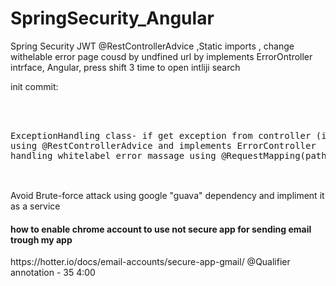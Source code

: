 # SpringSecurity_Angular
Spring Security JWT  @RestControllerAdvice ,Static imports , change withelable error page cousd by undfined url by implements ErrorOntroller intrface, Angular,
press shift 3 time to open intliji search

init commit: 
<pre>  


ExceptionHandling class- if get exception from controller (inUserRea class) ExceptionHandling cases here are customized to trow the values i set
using @RestControllerAdvice and implements ErrorController
handling whitelabel error massage using @RequestMapping(path = {"/"} in UserResource class

</pre>
<br/>
Avoid Brute-force attack using google "guava" dependency and impliment it as a service 

<br/>
<h4> how to enable chrome account to use not secure app for sending email trough my app  </h4>
https://hotter.io/docs/email-accounts/secure-app-gmail/
@Qualifier annotation - 35 4:00

